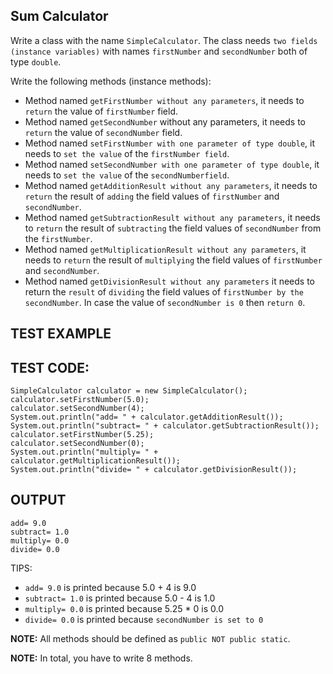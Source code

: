 ## Sum Calculator

Write a class with the name `SimpleCalculator`. The class needs `two fields (instance variables)` with names `firstNumber` and `secondNumber` both of type `double`.

Write the following methods (instance methods):

* Method named `getFirstNumber without any parameters`, it needs to `return` the value of `firstNumber` field.
* Method named `getSecondNumber` without any parameters, it needs to `return` the value of `secondNumber` field.
* Method named `setFirstNumber with one parameter of type double`, it needs to `set the value` of the `firstNumber field`.
* Method named `setSecondNumber with one parameter of type double`, it needs to `set the value` of the `secondNumberfield`.
* Method named `getAdditionResult without any parameters`, it needs to `return` the result of `adding` the field values of `firstNumber` and `secondNumber`.
* Method named `getSubtractionResult without any parameters`, it needs to `return` the result of `subtracting` the field values of `secondNumber` from the `firstNumber`.
* Method named `getMultiplicationResult without any parameters`, it needs to `return` the result of `multiplying` the field values of `firstNumber` and `secondNumber`.
* Method named `getDivisionResult without any parameters` it needs to return the `result` of `dividing` the field values of `firstNumber by the secondNumber`. In case the value of `secondNumber is 0` then `return 0`.

## TEST EXAMPLE

## TEST CODE:
````
SimpleCalculator calculator = new SimpleCalculator();
calculator.setFirstNumber(5.0);
calculator.setSecondNumber(4);
System.out.println("add= " + calculator.getAdditionResult());
System.out.println("subtract= " + calculator.getSubtractionResult());
calculator.setFirstNumber(5.25);
calculator.setSecondNumber(0);
System.out.println("multiply= " + calculator.getMultiplicationResult());
System.out.println("divide= " + calculator.getDivisionResult());
````
## OUTPUT
````
add= 9.0
subtract= 1.0
multiply= 0.0
divide= 0.0
````
TIPS:

* `add= 9.0` is printed because 5.0 + 4 is 9.0
* `subtract= 1.0` is printed because 5.0 - 4 is 1.0
* `multiply= 0.0` is printed because 5.25 * 0 is 0.0
* `divide= 0.0` is printed because `secondNumber is set to 0`


**NOTE:** All methods should be defined as `public NOT public static`.

**NOTE:** In total, you have to write 8 methods.
